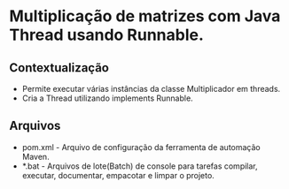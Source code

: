 # Multiplicação de matrizes com Java Thread usando Runnable.

## Contextualização

- Permite executar várias instâncias da classe Multiplicador em threads.
- Cria a Thread utilizando implements Runnable.

## Arquivos

- pom.xml - Arquivo de configuração da ferramenta de automação Maven.
- *.bat - Arquivos de lote(Batch) de console para tarefas compilar, executar, documentar, empacotar e limpar o projeto.